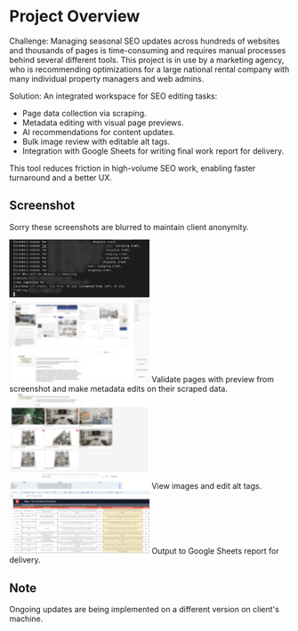# Project Overview

Challenge:
Managing seasonal SEO updates across hundreds of websites and thousands of pages is time-consuming and requires manual processes behind several different tools. This project is in use by a marketing agency, who is recommending optimizations for a large national rental company with many individual property managers and web admins.

Solution:
An integrated workspace for SEO editing tasks:
- Page data collection via scraping.
- Metadata editing with visual page previews.
- AI recommendations for content updates.
- Bulk image review with editable alt tags.
- Integration with Google Sheets for writing final work report for delivery.

This tool reduces friction in high-volume SEO work, enabling faster turnaround and a better UX.

## Screenshot
Sorry these screenshots are blurred to maintain client anonymity.

<img src="./-DevLog/scraper.png" alt="Scraper" width="50%"/>
<img src="./-DevLog/onpagescreen.png" alt="onPage" width="50%"/>
Validate pages with preview from screenshot and make metadata edits on their scraped data.

<img src="./-DevLog/altimages2.png" alt="aImages" width="50%"/>
View images and edit alt tags.

<img src="./-DevLog/sheets.png" alt="Sheets" width="50%"/>
Output to Google Sheets report for delivery.

## Note
Ongoing updates are being implemented on a different version on client's machine.
